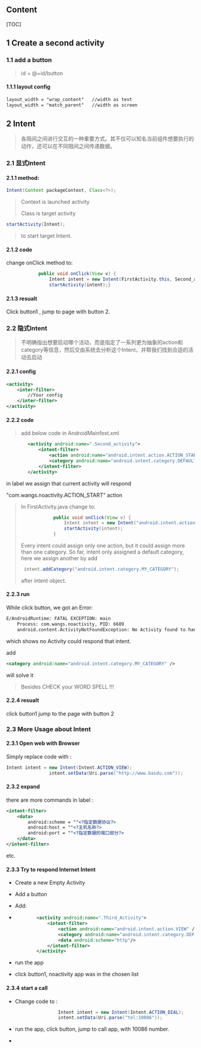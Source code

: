 ## Content

[TOC]

## 1 Create a second activity

### 1.1 add a button

> id = @+id/button

#### 1.1.1 layout  config

``` xml
layout_width = "wrap_content"	//width as text
layout_width = "match_parent"	//width as screen
```

## 2 Intent

> 各阻间之间进行交互的一种重要方式。其不仅可以知名当前组件想要执行的动作，还可以在不同阻间之间传递数据。

### 2.1 显式Intent

#### 2.1.1 method:

``` java
Intent(Context packageContext, Class<?>);
```

> Context is launched activity
>
> Class is target activity

``` java
startActivity(Intent);
```

> to start target Intent.

#### 2.1.2 code

change onClick method to:

``` java
            public void onClick(View v) {
                Intent intent = new Intent(FirstActivity.this, Second_activity.class);
                startActivity(intent);}
```

#### 2.1.3  resualt

Click button1 , jump to page with button 2.

### 2.2 隐式Intent

>不明确指出想要启动哪个活动，而是指定了一系列更为抽象的action和category等信息，然后交由系统去分析这个Intent，并帮我们找到合适的活动去启动

#### 2.2.1 config

``` xml
<activity>
    <inter-filter>
        //Your config
    </inter-filter>
</activity>
```

#### 2.2.2 code

> add below code in AndroidMainfest.xml

```xml
        <activity android:name=".Second_activity">
            <intent-filter>
                <action android:name="android.intent.action.ACTION_START" />
                <category android:name="android.intent.category.DEFAULT" />
            </intent-filter>
        </activity>
```

in <action> label we assign that current activity will respond 

"com.wangs.noactivity.ACTION_START" action

> In FirstActivity.java change to:
>
> ```java
>             public void onClick(View v) {
>                 Intent intent = new Intent("android.intent.action.ACTION_START");
>                 startActivity(intent);
>             }
> ```
>
> Every intent could assign only one action, but it could assign more than one category. So far, intent only assigned a default category, here we assign another by add
>
> ```java
>  intent.addCategory("android.intent.category.MY_CATEGORY");
> ```
>
> after intent object.

#### 2.2.3 run

While click button, we got an Error:

``` bat
E/AndroidRuntime: FATAL EXCEPTION: main
    Process: com.wangs.noactivity, PID: 6689
    android.content.ActivityNotFoundException: No Activity found to handle Intent { act=android.intent.action.ACTION_START }
```

which shows no Activity could respond that intent.

add 

```xml
<category android:name="android.intent.category.MY_CATEGORY" />
```

will solve it

> Besides CHECK your WORD SPELL !!!

#### 2.2.4 resualt

click button1 jump to the page with button 2

### 2.3 More Usage about  Intent

#### 2.3.1 Open web with Browser

Simply replace code with :

``` java
Intent intent = new Intent(Intent.ACTION_VIEW);
                intent.setData(Uri.parse("http://www.baidu.com"));
```

#### 2.3.2 expand

there are more commands in <inter-filter> label :

```xml
<intent-filter>
    <data>
    	android:scheme = ""<?指定数据协议?>
        android:host = ""<?主机名称?>
        android:port = ""<?指定数据的端口部分?>
    </data>
</intent-filter>
```

etc.

#### 2.3.3 Try to respond Internet Intent

* Create a new Empty Activity

* Add a button 

* Add:

* ``` xml
          <activity android:name=".Third_Activity">
              <intent-filter>
                  <action android:name="android.intent.action.VIEW" />
                  <category android:name="android.intent.category.DEFAULT" />
                  <data android:scheme="http"/>
              </intent-filter>
          </activity>
  ```

*  run the app

*  click button1, noactivity app was in the chosen list

#### 2.3.4 start a call

* Change code to :

  ```java
                  Intent intent = new Intent(Intent.ACTION_DIAL);
                  intent.setData(Uri.parse("tel:10086"));
  ```

* run the app, click button, jump to call app, with 10086 number.
* 

